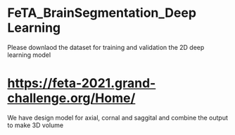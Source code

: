 # FeTA_BrainSegmentation_Deep Learning
Please downlaod the dataset for training and validation the 2D deep learning model
# https://feta-2021.grand-challenge.org/Home/
We have design model for axial, cornal and saggital and combine the output to make 3D volume
